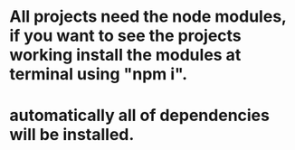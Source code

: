 # All projects need the node modules, if you want to see the projects working install the modules at terminal using "npm i".
# automatically all of dependencies will be installed. 

